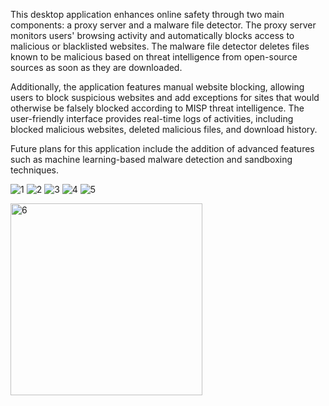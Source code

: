 This desktop application enhances online safety through two main components: a proxy server and a malware file detector. The proxy server monitors users' browsing activity and automatically blocks access to malicious or blacklisted websites. The malware file detector deletes files known to be malicious based on threat intelligence from open-source sources as soon as they are downloaded.

Additionally, the application features manual website blocking, allowing users to block suspicious websites and add exceptions for sites that would otherwise be falsely blocked according to MISP threat intelligence. The user-friendly interface provides real-time logs of activities, including blocked malicious websites, deleted malicious files, and download history.

Future plans for this application include the addition of advanced features such as machine learning-based malware detection and sandboxing techniques.

![1](https://github.com/user-attachments/assets/80f5b079-8481-4c8b-89f5-4fd77decec47)
![2](https://github.com/user-attachments/assets/cac40c48-5d99-4d4a-9f48-c42ce45a5ad6)
![3](https://github.com/user-attachments/assets/f4925e35-199b-4e72-b98e-00346938fc82)
![4](https://github.com/user-attachments/assets/2c4fd5de-f42f-4adb-861b-309794edaa98)
![5](https://github.com/user-attachments/assets/409092ca-1df6-4a8d-88df-dc6b82dd234d)

<img width="307" alt="6" src="https://github.com/user-attachments/assets/5189fb13-3dd0-4cf7-b0a5-5ee689f49c7b">
